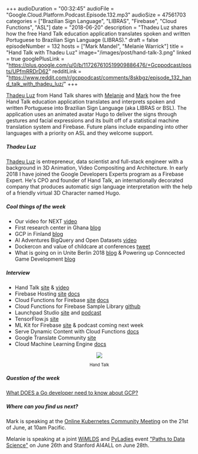 +++
audioDuration = "00:32:45"
audioFile = "Google.Cloud.Platform.Podcast.Episode.132.mp3"
audioSize = 47561703 
categories = ["Brazilian Sign Language", "LIBRAS", "Firebase", "Cloud Functions", "ASL"]
date = "2018-06-20"
description = "Thadeu Luz shares how the free Hand Talk education application translates spoken and written Portuguese to Brazilian Sign Language (LIBRAS)."
draft = false
episodeNumber = 132
hosts = ["Mark Mandel", "Melanie Warrick"]
title = "Hand Talk with Thadeu Luz"
image="/images/post/hand-talk-3.png"
linked = true
googlePlusLink = "https://plus.google.com/u/0/b/117267610519909886476/+Gcppodcast/posts/UPfmRRDrD62"
redditLink = "https://www.reddit.com/r/gcppodcast/comments/8skbgz/episode_132_hand_talk_with_thadeu_luz/"
+++

[Thadeu Luz](https://twitter.com/thadeuluz) from Hand Talk shares with [Melanie](https://twitter.com/nyghtowl) and [Mark](https://twitter.com/Neurotic) how the free Hand Talk education application translates and interprets spoken and written Portuguese into Brazilian Sign Language (aka LIBRAS or BSL). The application uses an animated avatar Hugo to deliver the signs through gestures and facial expressions and its built off of a statistical machine translation system and Firebase. Future plans include expanding into other languages with a priority on ASL and they welcome support.    

<!--more-->

##### Thadeu Luz

[Thadeu Luz](https://twitter.com/thadeuluz) is entrepreneur, data scientist and full-stack engineer with a background in 3D Animation, Video Compositing and Architecture. In early 2018 I have joined the Google Developers Experts program as a Firebase Expert. He's CPO and founder of Hand Talk, an internationally decorated company that produces automatic sign language interpretation with the help of a friendly virtual 3D Character named Hugo.

##### Cool things of the week

* Our video for NEXT [video](https://twitter.com/googlecloud/status/1007659366663589888)
* First research center in Ghana [blog](https://www.blog.google/topics/google-africa/google-ai-ghana/)
* GCP in Finland [blog](https://cloudplatform.googleblog.com/2018/06/GCP-arrives-in-the-Nordics-with-a-new-region-in-Finland.html) 
* AI Adventures BigQuery and Open Datasets [video](https://towardsdatascience.com/bigquery-public-datasets-936e1c50e6bc)
* Dockercon and value of childcare at conferences [tweet](]https://twitter.com/texasmichelle/status/1007475279646810112)
* What is going on in Unite Berlin 2018 [blog](https://blogs.unity3d.com/2018/06/12/unite-berlin-2018-what-to-expect-next-week/) & Powering up Conncected Game Development [blog](https://blog.google/topics/google-cloud/powering-up-connected-game-development-through-our-alliance-with-unity/)

##### Interview

* Hand Talk [site](https://www.handtalk.me/) & [video](https://www.youtube.com/watch?v=GtCh8cw5P4Y)
* Firebase Hosting [site](https://firebase.google.com/products/hosting/) [docs](https://firebase.google.com/docs/hosting/)
* Cloud Functions for Firebase [site](https://firebase.google.com/products/functions/) [docs](https://firebase.google.com/docs/functions/)
* Cloud Functions for Firebase Sample Library [github](https://github.com/firebase/functions-samples)
* Launchpad Studio [site](https://developers.google.com/programs/launchpad/studio/) and [podcast](https://www.gcppodcast.com/post/episode-108-lauchpad-studio-with-malika-cantor-and-peter-norvig/)
* TensorFlow.js [site](https://js.tensorflow.org/)
* ML Kit for Firebase [site](https://firebase.google.com/docs/ml-kit/) & podcast coming next week
* Serve Dynamic Content with Cloud Functions [docs](https://firebase.google.com/docs/hosting/functions)
* Google Translate Community [site](https://translate.google.com/community)
* Cloud Machine Learning Engine [docs](https://cloud.google.com/ml-engine/docs/)

<div style="text-align: center">
  <a href="https://www.handtalk.me/"><img src="/images/post/hand-talk-3.png" style="margin: auto; max-width: 30%;"></a>
  <p style="font-size:0.8em">Hand Talk<p>
</div>

##### Question of the week

[What DOES a Go developer need to know about GCP?](https://medium.com/@enocom/what-a-go-developer-needs-to-know-about-google-cloud-platform-e046c9e11abf) 


##### Where can you find us next?

Mark is speaking at the [Online Kubernetes Community Meeting](https://docs.google.com/document/d/1VQDIAB0OqiSjIHI8AWMvSdceWhnz56jNpZrLs6o7NJY/) on the 21st of June, at 10am Pacific.


Melanie is speaking at a joint [WiMLDS](http://wimlds.org) and [PyLadies](http://www.pyladies.com) event ["Paths to Data Science"](https://www.meetup.com/Bay-Area-Women-in-Machine-Learning-and-Data-Science/events/250456485/) on June 26th and Stanford AI4ALL on June 28th.